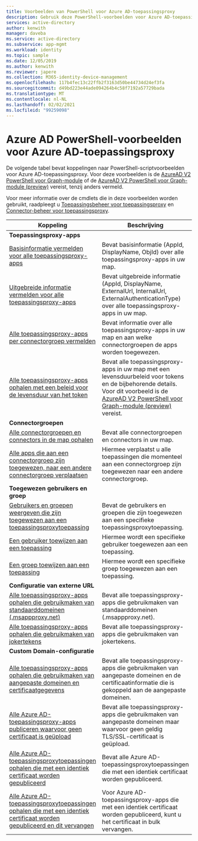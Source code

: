 ```yaml
---
title: Voorbeelden van PowerShell voor Azure AD-toepassingsproxy
description: Gebruik deze PowerShell-voorbeelden voor Azure AD-toepassingsproxy om informatie te krijgen over toepassingsproxy-apps en -connectors in uw map, gebruikers en groepen toe te wijzen aan apps en certificaatgegevens op te halen.
services: active-directory
author: kenwith
manager: daveba
ms.service: active-directory
ms.subservice: app-mgmt
ms.workload: identity
ms.topic: sample
ms.date: 12/05/2019
ms.author: kenwith
ms.reviewer: japere
ms.collection: M365-identity-device-management
ms.openlocfilehash: 117b4fec13c22ffb2f3163d50be44734d24ef3fa
ms.sourcegitcommit: d49bd223e44ade094264b4c58f7192a57729bada
ms.translationtype: MT
ms.contentlocale: nl-NL
ms.lasthandoff: 02/02/2021
ms.locfileid: "99259098"
---
```

# <a name="azure-ad-powershell-examples-for-azure-ad-application-proxy"></a>Azure AD PowerShell-voorbeelden voor Azure AD-toepassingsproxy

De volgende tabel bevat koppelingen naar PowerShell-scriptvoorbeelden voor Azure AD-toepassingsproxy. Voor deze voorbeelden is de [AzureAD V2 PowerShell voor Graph-module](/powershell/azure/active-directory/install-adv2) of de [AzureAD V2 PowerShell voor Graph-module (preview)](/powershell/azure/active-directory/install-adv2?view=azureadps-2.0-preview) vereist, tenzij anders vermeld.


Voor meer informatie over de cmdlets die in deze voorbeelden worden gebruikt, raadpleegt u [Toepassingsbeheer voor toepassingsproxy](/powershell/module/azuread/#application_proxy_application_management) en [Connector-beheer voor toepassingsproxy](/powershell/module/azuread/#application_proxy_connector_management).

| Koppeling | Beschrijving |
|---|---|
|**Toepassingsproxy-apps**||
| [Basisinformatie vermelden voor alle toepassingsproxy-apps](scripts/powershell-get-all-app-proxy-apps-basic.md) | Bevat basisinformatie (AppId, DisplayName, ObjId) over alle toepassingsproxy-apps in uw map. |
| [Uitgebreide informatie vermelden voor alle toepassingsproxy-apps](scripts/powershell-get-all-app-proxy-apps-extended.md) | Bevat uitgebreide informatie (AppId, DisplayName, ExternalUrl, InternalUrl, ExternalAuthenticationType) over alle toepassingsproxy-apps in uw map.  |
| [Alle toepassingsproxy-apps per connectorgroep vermelden](scripts/powershell-get-all-app-proxy-apps-by-connector-group.md) | Bevat informatie over alle toepassingsproxy-apps in uw map en aan welke connectorgroepen de apps worden toegewezen. |
| [Alle toepassingsproxy-apps ophalen met een beleid voor de levensduur van het token](scripts/powershell-get-all-app-proxy-apps-with-policy.md) | Bevat alle toepassingsproxy-apps in uw map met een levensduurbeleid voor tokens en de bijbehorende details. Voor dit voorbeeld is de [AzureAD V2 PowerShell voor Graph-module (preview)](/powershell/azure/active-directory/install-adv2?view=azureadps-2.0-preview) vereist. |
|**Connectorgroepen**||
| [Alle connectorgroepen en connectors in de map ophalen](scripts/powershell-get-all-connectors.md) | Bevat alle connectorgroepen en connectors in uw map. |
| [Alle apps die aan een connectorgroep zijn toegewezen, naar een andere connectorgroep verplaatsen](scripts/powershell-move-all-apps-to-connector-group.md) | Hiermee verplaatst u alle toepassingen die momenteel aan een connectorgroep zijn toegewezen naar een andere connectorgroep. |
|**Toegewezen gebruikers en groep**||
| [Gebruikers en groepen weergeven die zijn toegewezen aan een toepassingsproxytoepassing](scripts/powershell-display-users-group-of-app.md) | Bevat de gebruikers en groepen die zijn toegewezen aan een specifieke toepassingsproxytoepassing. |
| [Een gebruiker toewijzen aan een toepassing](scripts/powershell-assign-user-to-app.md) | Hiermee wordt een specifieke gebruiker toegewezen aan een toepassing. |
| [Een groep toewijzen aan een toepassing](scripts/powershell-assign-group-to-app.md) | Hiermee wordt een specifieke groep toegewezen aan een toepassing. |
|**Configuratie van externe URL**||
| [Alle toepassingsproxy-apps ophalen die gebruikmaken van standaarddomeinen (.msappproxy.net)](scripts/powershell-get-all-default-domain-apps.md)  | Bevat alle toepassingsproxy-apps die gebruikmaken van standaarddomeinen (.msappproxy.net). |
| [Alle toepassingsproxy-apps ophalen die gebruikmaken van jokertekens](scripts/powershell-get-all-wildcard-apps.md) | Bevat alle toepassingsproxy-apps die gebruikmaken van jokertekens. |
|**Custom Domain-configuratie**||
| [Alle toepassingsproxy-apps ophalen die gebruikmaken van aangepaste domeinen en certificaatgegevens](scripts/powershell-get-all-custom-domains-and-certs.md) | Bevat alle toepassingsproxy-apps die gebruikmaken van aangepaste domeinen en de certificaatinformatie die is gekoppeld aan de aangepaste domeinen. |
| [Alle Azure AD-toepassingsproxy-apps publiceren waarvoor geen certificaat is geüpload](scripts/powershell-get-all-custom-domain-no-cert.md) | Bevat alle toepassingsproxy-apps die gebruikmaken van aangepaste domeinen maar waarvoor geen geldig TLS/SSL-certificaat is geüpload. |
| [Alle Azure AD-toepassingsproxytoepassingen ophalen die met een identiek certificaat worden gepubliceerd](scripts/powershell-get-custom-domain-identical-cert.md) | Bevat alle Azure AD-toepassingsproxytoepassingen die met een identiek certificaat worden gepubliceerd. |
| [Alle Azure AD-toepassingsproxytoepassingen ophalen die met een identiek certificaat worden gepubliceerd en dit vervangen](scripts/powershell-get-custom-domain-replace-cert.md) | Voor Azure AD-toepassingsproxy-apps die met een identiek certificaat worden gepubliceerd, kunt u het certificaat in bulk vervangen. |
